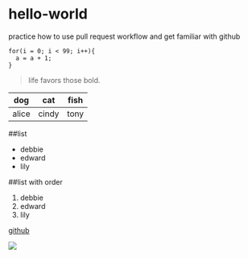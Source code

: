 # hello-world
practice how to use pull request workflow and get familiar with github
```
for(i = 0; i < 99; i++){
  a = a + 1;
}
```
> life favors those bold.

|dog|cat|fish|
|---|---|----|
|alice|cindy|tony|

##list
- debbie
- edward
- lily

##list with order
1. debbie
2. edward
3. lily

[github](http://www.github.com)

![](http://upload-images.jianshu.io/upload_images/259-0ad0d0bfc1c608b6.jpg?imageMogr2/auto-orient/strip%7CimageView2/2/w/1240)

